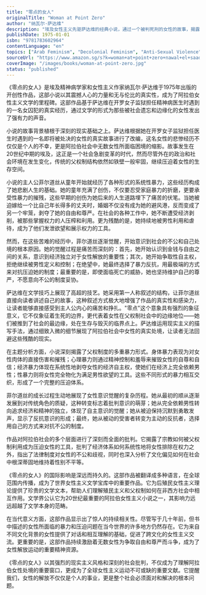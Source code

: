 ```yaml
---
title: "零点的女人"
originalTitle: "Woman at Point Zero"
author: "纳瓦尔·萨达维"
description: "埃及女性主义先驱萨达维的经典小说，通过一个被判死刑的女性的故事，揭露了阿拉伯社会中女性所面临的暴力和压迫。"
publishDate: 1975-01-01
isbn: "9781783602964"
contentLanguage: "en"
topics: ["Arab Feminism", "Decolonial Feminism", "Anti-Sexual Violence", "Women's Literature", "Patriarchy Critique"]
sourceUrl: "https://www.amazon.sg/s?k=woman+at+point+zero+nawal+el+saadawi&tag=inkrupt-22"
coverImage: "/images/books/woman-at-point-zero.jpg"
status: "published"
---
```


《零点的女人》是埃及精神病学家和女性主义作家纳瓦尔·萨达维于1975年出版的开创性作品，这部小说以其震撼人心的力量和无与伦比的真实性，成为了阿拉伯女性主义文学的里程碑。这部作品基于萨达维在开罗女子监狱担任精神病医生时遇到的一名女囚犯的真实经历，通过文学的形式为那些被社会遗忘和边缘化的女性发出了强有力的声音。

小说的故事背景植根于深刻的现实基础之上。萨达维根据她在开罗女子监狱担任医生时遇到的一名即将被处决的女性的真实故事进行了改编，这名女性的悲惨经历不仅仅是个人的不幸，更是阿拉伯社会中无数女性所面临困境的缩影。故事发生在20世纪中期的埃及，这正是一个社会急剧变革的时代，然而尽管外在的政治和社会环境在发生变化，传统的父权制结构依然如铁壁一般牢固，继续压迫着女性的生存空间。

小说的主人公菲尔道丝从童年开始就经历了各种形式的系统性暴力，这些经历构成了她悲剧人生的基础。她的童年充满了创伤，不仅要忍受家庭暴力的折磨，更要承受性暴力的摧残，这些早期的创伤为她后来的人生道路埋下了痛苦的伏笔。当她被迫嫁给一个比自己年长得多的丈夫时，婚姻不仅没有成为她的避风港，反而变成了另一个牢笼，剥夺了她的自由和尊严。在社会的各种工作中，她不断遭受经济剥削，被那些掌握权力的人压榨和利用。更为残酷的是，她持续地被男性利用和虐待，成为了他们发泄欲望和展示权力的工具。

然而，在这些苦难的经历中，菲尔道丝逐渐觉醒，开始意识到社会的不公和自己处境的根本原因。她的觉醒过程是痛苦而深刻的：首先，她开始认识到金钱与自由之间的关系，意识到经济独立对于女性解放的重要性；其次，她开始争取性自主权，拒绝继续被男性定义和控制；在绝望中，她最终选择了暴力反抗，用最极端的方式来对抗压迫她的制度；最重要的是，即使面临死亡的威胁，她也坚持维护自己的尊严，不愿意向不公的制度妥协。

萨达维在文学技巧上展现了高超的技艺。她采用第一人称叙述的结构，让菲尔道丝直接向读者讲述自己的故事，这种叙述方式极大地增强了作品的真实性和感染力，让读者能够直接感受到主人公内心的痛苦和挣扎。"零点"这个意象具有强烈的象征意义，它不仅象征着生死的边界，更代表着女性在父权制社会中的边缘地位——她们被推到了社会的最边缘，处在生存与毁灭的临界点上。萨达维运用现实主义的描写手法，通过细致入微的细节展现了阿拉伯社会中女性的真实处境，让读者无法回避这些残酷的现实。

在主题分析方面，小说深刻揭露了父权制度的多重暴力形式。身体暴力表现为对女性肉体的直接伤害和摧残；心理暴力则通过精神控制和羞辱来摧毁女性的自尊和自信；经济暴力体现在系统性地剥夺女性的经济自主权，使她们在经济上完全依赖男性；性暴力则将女性完全物化为满足男性欲望的工具。这些不同形式的暴力相互交织，形成了一个完整的压迫体系。

菲尔道丝的成长过程生动地展现了女性意识觉醒的复杂历程。她从最初的顺从逐渐发展到对传统角色的质疑，这种转变标志着批判意识的萌芽；她从完全依赖男性转向追求经济和精神的独立，体现了自主意识的觉醒；她从被迫保持沉默到勇敢发声，显示了反抗意识的形成；最终，她从被动的受害者转变为主动的反抗者，选择用自己的方式来对抗不公的制度。

作品对阿拉伯社会的多个层面进行了深刻而全面的批判。它揭露了宗教如何被父权制利用成为压迫女性的工具，批判了经济体系如何系统性地将女性排除在权力之外，指出了法律制度对女性的不公和歧视，同时也深入分析了文化偏见如何在社会中根深蒂固地维持着性别不平等。

《零点的女人》的国际影响是深远而持久的。这部作品被翻译成多种语言，在全球范围内传播，成为了世界女性主义文学宝库中的重要作品。它为后殖民女性主义理论提供了珍贵的文学文本，帮助人们理解殖民主义和父权制如何在非西方社会中相互作用。文学界公认它为20世纪最重要的阿拉伯女性主义小说之一，其影响力远远超越了文学本身的范畴。

在当代意义方面，这部作品显示出了惊人的持续相关性。尽管写于几十年前，但书中描述的女性所面临的暴力和压迫问题在当今世界的许多地方仍然存在。它为来自不同文化背景的女性提供了对话和相互理解的基础，促进了跨文化的女性主义交流。更重要的是，这部作品持续激励着无数女性为争取自由和尊严而斗争，成为了女性解放运动的重要精神资源。

《零点的女人》以其强烈的现实主义风格和深刻的社会批判，不仅成为了理解阿拉伯女性处境的重要窗口，更成为了全球女性主义运动不可或缺的重要文献。它提醒我们，女性的解放不仅仅是个人的事业，更是整个社会必须面对和解决的根本问题。